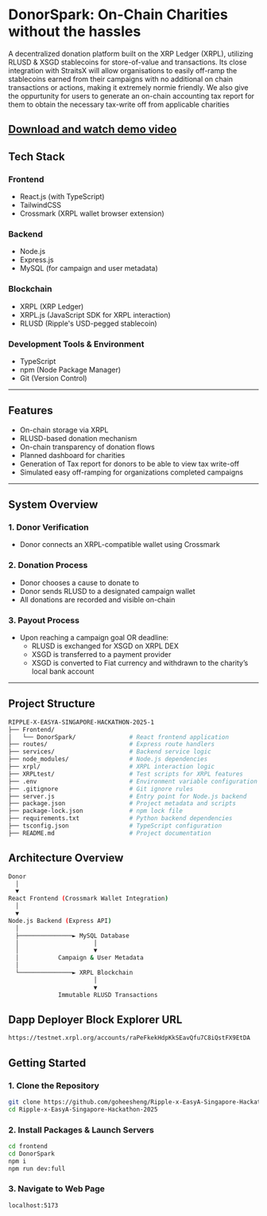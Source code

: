 # DonorSpark: On-Chain Charities without the hassles

A decentralized donation platform built on the XRP Ledger (XRPL), utilizing RLUSD & XSGD stablecoins for store-of-value and transactions. Its close integration with StraitsX will allow organisations to easily off-ramp the stablecoins earned from their campaigns with no additional on chain transactions or actions, making it extremely normie friendly. We also give the oppurtunity for users to generate an on-chain accounting tax report for them to obtain the necessary tax-write off from applicable charities 

[Download and watch demo video](https://youtu.be/2DFAB-paZa8)
---

## Tech Stack

### Frontend
- React.js (with TypeScript)
- TailwindCSS
- Crossmark (XRPL wallet browser extension)

### Backend
- Node.js
- Express.js
- MySQL (for campaign and user metadata)

### Blockchain
- XRPL (XRP Ledger)
- XRPL.js (JavaScript SDK for XRPL interaction)
- RLUSD (Ripple's USD-pegged stablecoin)

### Development Tools & Environment
- TypeScript
- npm (Node Package Manager)
- Git (Version Control)

---

## Features

- On-chain storage via XRPL
- RLUSD-based donation mechanism
- On-chain transparency of donation flows
- Planned dashboard for charities 
- Generation of Tax report for donors to be able to view tax write-off
- Simulated easy off-ramping for organizations completed campaigns 

---

## System Overview

### 1. Donor Verification
- Donor connects an XRPL-compatible wallet using Crossmark

### 2. Donation Process
- Donor chooses a cause to donate to
- Donor sends RLUSD to a designated campaign wallet
- All donations are recorded and visible on-chain

### 3. Payout Process
- Upon reaching a campaign goal OR deadline:
  - RLUSD is exchanged for XSGD on XRPL DEX
  - XSGD is transferred to a payment provider
  - XSGD is converted to Fiat currency and withdrawn to the charity’s local bank account

---

## Project Structure
```bash
RIPPLE-X-EASYA-SINGAPORE-HACKATHON-2025-1
├── Frontend/
│   └── DonorSpark/               # React frontend application
├── routes/                       # Express route handlers
├── services/                     # Backend service logic
├── node_modules/                 # Node.js dependencies
├── xrpl/                         # XRPL interaction logic
├── XRPLtest/                     # Test scripts for XRPL features
├── .env                          # Environment variable configuration
├── .gitignore                    # Git ignore rules
├── server.js                     # Entry point for Node.js backend
├── package.json                  # Project metadata and scripts
├── package-lock.json             # npm lock file
├── requirements.txt              # Python backend dependencies
├── tsconfig.json                 # TypeScript configuration
├── README.md                     # Project documentation
```

## Architecture Overview
```bash
Donor
  │
  ▼
React Frontend (Crossmark Wallet Integration)
  │
  ▼
Node.js Backend (Express API)
  │
  ├───────────────► MySQL Database
  │                     │
  │                     ▼
  │           Campaign & User Metadata
  │
  └───────────────► XRPL Blockchain
                        │
                        ▼
              Immutable RLUSD Transactions
```

## Dapp Deployer Block Explorer URL
```bash
https://testnet.xrpl.org/accounts/raPeFkekHdpKkSEavQfu7C8iQstFX9EtDA
```

## Getting Started

### 1. Clone the Repository
```bash
git clone https://github.com/goheesheng/Ripple-x-EasyA-Singapore-Hackathon-2025.git
cd Ripple-x-EasyA-Singapore-Hackathon-2025
```
### 2. Install Packages & Launch Servers
```bash
cd frontend
cd DonorSpark
npm i
npm run dev:full
```
### 3. Navigate to Web Page
```bash
localhost:5173
```

